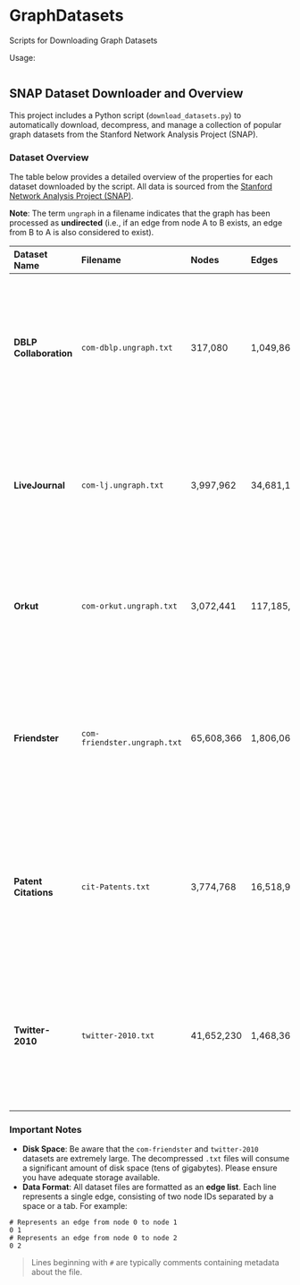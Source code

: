 # GraphDatasets

Scripts for Downloading Graph Datasets

Usage:

```python

```

## SNAP Dataset Downloader and Overview

This project includes a Python script (`download_datasets.py`) to automatically download, decompress, and manage a collection of popular graph datasets from the Stanford Network Analysis Project (SNAP).

### Dataset Overview

The table below provides a detailed overview of the properties for each dataset downloaded by the script. All data is sourced from the [Stanford Network Analysis Project (SNAP)](https://snap.stanford.edu/data/).

**Note**: The term `ungraph` in a filename indicates that the graph has been processed as **undirected** (i.e., if an edge from node A to B exists, an edge from B to A is also considered to exist).

| Dataset Name | Filename | Nodes | Edges | Graph Type | Description |
| :--- | :--- | :--- | :--- | :--- | :--- |
| **DBLP Collaboration** | `com-dblp.ungraph.txt` | 317,080 | 1,049,866 | Undirected | A scientific collaboration network. Nodes represent authors, and an edge connects two authors if they have co-authored at least one paper. |
| **LiveJournal** | `com-lj.ungraph.txt` | 3,997,962 | 34,681,189 | Undirected | A social network from the LiveJournal online community. Nodes are users, and edges represent friendships. |
| **Orkut** | `com-orkut.ungraph.txt` | 3,072,441 | 117,185,083 | Undirected | A social network from the Orkut online community. Nodes are users, and edges represent friendships. |
| **Friendster** | `com-friendster.ungraph.txt` | 65,608,366 | 1,806,067,135 | Undirected | A social network from the Friendster online gaming community. This is one of the largest graphs in this collection. |
| **Patent Citations** | `cit-Patents.txt` | 3,774,768 | 16,518,948 | **Directed** | A citation network. Nodes represent U.S. patents, and a directed edge from patent A to patent B indicates that A cites B. |
| **Twitter-2010** | `twitter-2010.txt` | 41,652,230 | 1,468,365,182 | **Directed** | A social network representing user relationships on Twitter from 2010. A directed edge from A to B means user A follows user B. |

### Important Notes

*   **Disk Space**: Be aware that the `com-friendster` and `twitter-2010` datasets are extremely large. The decompressed `.txt` files will consume a significant amount of disk space (tens of gigabytes). Please ensure you have adequate storage available.
*   **Data Format**: All dataset files are formatted as an **edge list**. Each line represents a single edge, consisting of two node IDs separated by a space or a tab. For example:

```
# Represents an edge from node 0 to node 1
0 1
# Represents an edge from node 0 to node 2
0 2
```

> Lines beginning with `#` are typically comments containing metadata about the file.